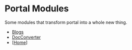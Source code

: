 # Portal Modules

Some modules that transform portal into a whole new thing.

* [Blogs](Blogs)
* [DocConverter](DocConverter)
* [[Home](Home)]
